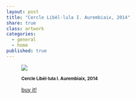 ```yaml
---
layout: post
title: "Cercle Libèl·lula I. Aurembiaix, 2014"
share: true
class: artwork
categories:
  - general
  - home
published: true
---
```


<figure class="text-center">
	<img src="http://www.inpocketart.com/wp-content/uploads/2014/07/2-cercle-libellula-i-aurembiaix-2014-watermark.jpg">
	<figcaption>
		<p><small><strong>Cercle Libèl·lula I. Aurembiaix, 2014</strong></small></p>
		<p><a href="http://www.inpocketart.com/product/cercle-libel%C2%B7lula-i-aurembiaix-2014/" class="btn btn-primary btn-lg"><i class="fa fa-credit-card"></i> buy it!</a></p>
	</figcaption>
</figure>